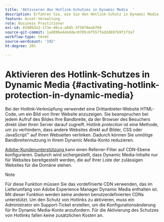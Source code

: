 ```yaml
---
title: 'Aktivieren des Hotlink-Schutzes in Dynamic Media  '
description: Erfahren Sie, wie Sie den Hotlink-Schutz in Dynamic Media aktivieren.
feature: Asset-Verwaltung
role: Business Practitioner
exl-id: 0198b3a3-173e-46ca-a845-3f58f8eab769
source-git-commit: 1ad89be4ebddec0705c6f557fed3d697b9f1f3a7
workflow-type: tm+mt
source-wordcount: '192'
ht-degree: 26%

---
```


# Aktivieren des Hotlink-Schutzes in Dynamic Media   {#activating-hotlink-protection-in-dynamic-media}

Bei der Hotlink-Verknüpfung verwendet eine Drittanbieter-Website HTML-Code, um ein Bild von Ihrer Website anzuzeigen. Sie beanspruchen bei jedem Aufruf des Bildes Ihre Bandbreite, da der Browser des Besuchers direkt über Ihren Server darauf zugreift. Hotlink *protection* ist eine Methode, um zu verhindern, dass andere Websites direkt auf Bilder, CSS oder JavaScript™ auf Ihren Webseiten verlinken. Dadurch können Sie unnötige Bandbreitennutzung in Ihrem Dynamic Media-Konto reduzieren.

[Adobe-Kundenunterstützung ](https://helpx.adobe.com/de/support.html) kann einen Referrer-Filter auf CDN-Ebene konfigurieren. Dadurch wird sichergestellt, dass Dynamic Media-Inhalte nur für Websites bereitgestellt werden, die auf Ihrer Liste der zulässigen Websites für die Domäne stehen.

>[!NOTE]
>
>Für diese Funktion müssen Sie das vordefinierte CDN verwenden, das im Lieferumfang von Adobe Experience Manager Dynamic Media enthalten ist. Mit dieser Funktion werden keine anderen benutzerdefinierten CDNs unterstützt. Um den Schutz von Hotlinks zu aktivieren, muss ein Administrator ein Support-Ticket erstellen, um die Konfigurationsänderung für Ihr Dynamic Media-Konto anzufordern. Für die Aktivierung des Schutzes von Hotlinks fallen keine zusätzlichen Kosten an.
